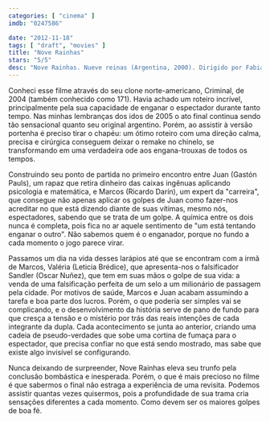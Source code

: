 ```yaml
---
categories: [ "cinema" ]
imdb: "0247586"

date: "2012-11-18"
tags: [ "draft", "movies" ]
title: "Nove Rainhas"
stars: "5/5"
desc: "Nove Rainhas. Nueve reinas (Argentina, 2000). Dirigido por Fabián Bielinsky. Escrito por Fabián Bielinsky. Com Ricardo Darín, Gastón Pauls, Leticia Brédice, María Mercedes Villagra, Gabriel Correa, Pochi Ducasse, Luis Armesto, Ernesto Arias, Amancay Espíndola."
---
```

Conheci esse filme através do seu clone norte-americano, Criminal, de 2004 (também conhecido como 171). Havia achado um roteiro incrível, principalmente pela sua capacidade de enganar o espectador durante tanto tempo. Nas minhas lembranças dos idos de 2005 o ato final continua sendo tão sensacional quanto seu original argentino. Porém, ao assistir à versão portenha é preciso tirar o chapéu: um ótimo roteiro com uma direção calma, precisa e cirúrgica conseguem deixar o remake no chinelo, se transformando em uma verdadeira ode aos engana-trouxas de todos os tempos.

Construindo seu ponto de partida no primeiro encontro entre Juan (Gastón Pauls), um rapaz que retira dinheiro das caixas ingênuas aplicando psicologia e matemática, e Marcos (Ricardo Darín), um expert da "carreira", que consegue não apenas aplicar os golpes de Juan como fazer-nos acreditar no que está dizendo diante de suas vítimas, mesmo nós, espectadores, sabendo que se trata de um golpe. A química entre os dois nunca é completa, pois fica no ar aquele sentimento de "um está tentando enganar o outro". Não sabemos quem é o enganador, porque no fundo a cada momento o jogo parece virar.

Passamos um dia na vida desses larápios até que se encontram com a irmã de Marcos, Valéria (Leticia Brédice), que apresenta-nos o falsificador Sandler (Oscar Nuñez), que tem em suas mãos o golpe de sua vida: a venda de uma falsificação perfeita de um selo a um milionário de passagem pela cidade. Por motivos de saúde, Marcos e Juan acabam assumindo a tarefa e boa parte dos lucros. Porém, o que poderia ser simples vai se complicando, e o desenvolvimento da história serve de pano de fundo para que cresça a tensão e o mistério por trás das reais intenções de cada integrante da dupla. Cada acontecimento se junta ao anterior, criando uma cadeia de pseudo-verdades que sobe uma cortina de fumaça para o espectador, que precisa confiar no que está sendo mostrado, mas sabe que existe algo invisível se configurando.

Nunca deixando de surpreender, Nove Rainhas eleva seu trunfo pela conclusão bombástica e inesperada. Porém, o que é mais precioso no filme é que sabermos o final não estraga a experiência de uma revisita. Podemos assistir quantas vezes quisermos, pois a profundidade de sua trama cria sensações diferentes a cada momento. Como devem ser os maiores golpes de boa fé.

